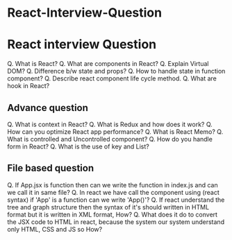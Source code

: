 # React-Interview-Question

# React interview Question
Q. What is React?
Q. What are components in React?
Q. Explain Virtual DOM?
Q. Difference b/w state and props?
Q. How to handle state in function component?
Q. Describe react component life cycle method.
Q. What are hook in React?

## Advance question
Q. What is context in React?
Q. What is Redux and how does it work?
Q. How can you optimize React app performance?
Q. What is React Memo?
Q. What is controlled and Uncontrolled component?
Q. How do you handle form in React?
Q. What is the use of key and List?

## File based question
Q. If App.jsx is function then can we write the function in index.js and can we call it in same file?
Q. In react we have call the component using <App/> (react syntax) if 'App' is a function can we write 'App()'?
Q. If react understand the tree and graph structure then the syntax of it's should written in HTML format but it is written in XML format, How?
Q. What does it do to convert the JSX code to HTML in react, because the system our system understand only HTML, CSS and JS so How?
